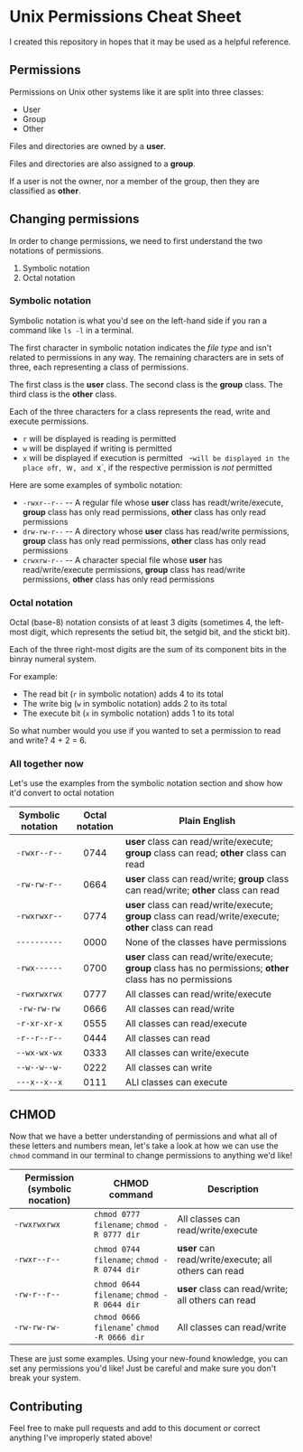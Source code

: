 # Unix Permissions Cheat Sheet

I created this repository in hopes that it may be used as a helpful reference.

## Permissions

Permissions on Unix other systems like it are split into three classes:

- User
- Group
- Other

Files and directories are owned by a **user**.

Files and directories are also assigned to a **group**.

If a user is not the owner, nor a member of the group, then they are classified as **other**.

## Changing permissions

In order to change permissions, we need to first understand the two notations of permissions.

1. Symbolic notation
2. Octal notation

### Symbolic notation

Symbolic notation is what you'd see on the left-hand side if you ran a command like `ls -l` in a terminal.

The first character in symbolic notation indicates the *file type* and isn't related to permissions in any way. The remaining characters are in sets of three, each representing a class of permissions.

The first class is the **user** class. The second class is the **group** class. The third class is the **other** class.

Each of the three characters for a class represents the read, write and execute permissions.

- `r` will be displayed is reading is permitted
- `w` will be displayed if writing is permitted
- `x` will be displayed if execution is permitted
` `-` will be displayed in the place of `r`, `w`, and `x`, if the respective permission is *not* permitted

Here are some examples of symbolic notation:

- `-rwxr--r--` -- A regular file whose **user** class has readt/write/execute, **group** class has only read permissions, **other** class has only read permissions
- `drw-rw-r--` -- A directory whose **user** class has read/write permissions, **group** class has only read permissions, **other** class has only read permissions
- `crwxrw-r--` -- A character special file whose **user** has read/write/execute permissions, **group** class has read/write permissions, **other** class has only read permissions

### Octal notation

Octal (base-8) notation consists of at least 3 digits (sometimes 4, the left-most digit, which represents the setiud bit, the setgid bit, and the stickt bit).

Each of the three right-most digits are the sum of its component bits in the binray numeral system. 

For example:

- The read bit (`r` in symbolic notation) adds 4 to its total 
- The write big (`w` in symbolic notation) adds 2 to its total
- The execute bit (`x` in symbolic notation) adds 1 to its total

So what number would you use if you wanted to set a permission to read and write? 4 + 2 = 6.

### All together now

Let's use the examples from the symbolic notation section and show how it'd convert to octal notation

|Symbolic notation|Octal notation|Plain English|
|:---------------:|:------------:|-------------|
|`-rwxr--r--`     |0744          |**user** class can read/write/execute; **group** class can read; **other** class can read|
|`-rw-rw-r--`     |0664          |**user** class can read/write; **group** class can read/write; **other** class can read  |
|`-rwxrwxr--`     |0774          |**user** class can read/write/execute; **group** class can read/write/execute; **other** class can read|
|`----------`     |0000          |None of the classes have permissions|
|`-rwx------`     |0700          |**user** class can read/write/execute; **group** class has no permissions; **other** class has no permissions|
|`-rwxrwxrwx`     |0777          |All classes can read/write/execute|
|`-rw-rw-rw`      |0666          |All classes can read/write|
|`-r-xr-xr-x`     |0555          |All classes can read/execute|
|`-r--r--r--`     |0444          |All classes can read|
|`--wx-wx-wx`     |0333          |All classes can write/execute|
|`--w--w--w-`     |0222          |All classes can write|
|`---x--x--x`     |0111          |ALl classes can execute|

## CHMOD

Now that we have a better understanding of permissions and what all of these letters and numbers mean, let's take a look at how we can use the `chmod` command in our terminal to change permissions to anything we'd like!

|Permission (symbolic nocation)|CHMOD command|Description|
|------------------------------|-------------|-----------|
|`-rwxrwxrwx`|`chmod 0777 filename`; `chmod -R 0777 dir`|All classes can read/write/execute|
|`-rwxr--r--`|`chmod 0744 filename`; `chmod -R 0744 dir`|**user** can read/write/execute; all others can read|
|`-rw-r--r--`|`chmod 0644 filename`; `chmod -R 0644 dir`|**user** class can read/write; all others can read|
|`-rw-rw-rw-`|`chmod 0666 filename`' `chmod -R 0666 dir`|All classes can read/write|

These are just some examples. Using your new-found knowledge, you can set any permissions you'd like! Just be careful and make sure you don't break your system. 

## Contributing

Feel free to make pull requests and add to this document or correct anything I've improperly stated above!
